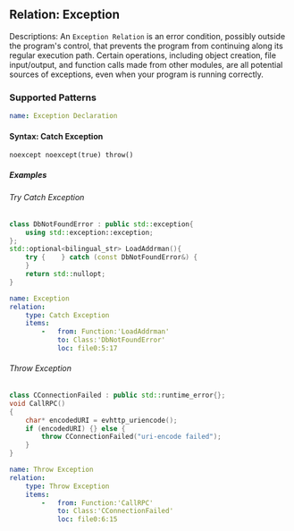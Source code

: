## Relation: Exception

Descriptions: An `Exception Relation` is an error condition, possibly outside the program's control, that prevents the program from continuing along its regular execution path. Certain operations, including object creation, file input/output, and function calls made from other modules, are all potential sources of exceptions, even when your program is running correctly. 

### Supported Patterns

```yaml
name: Exception Declaration
```
#### Syntax: Catch Exception

```text
noexcept noexcept(true) throw()
```

##### Examples

###### Try Catch Exception
```cpp
class DbNotFoundError : public std::exception{
    using std::exception::exception;
};
std::optional<bilingual_str> LoadAddrman(){
    try {    } catch (const DbNotFoundError&) {
    } 
    return std::nullopt;
}
```

```yaml
name: Exception
relation:
    type: Catch Exception
    items:
        -   from: Function:'LoadAddrman'
            to: Class:'DbNotFoundError'
            loc: file0:5:17
```

###### Throw Exception
```cpp
class CConnectionFailed : public std::runtime_error{};
void CallRPC()
{
    char* encodedURI = evhttp_uriencode();
    if (encodedURI) {} else {
        throw CConnectionFailed("uri-encode failed");
    }
}
```

```yaml
name: Throw Exception
relation:
    type: Throw Exception
    items:
        -   from: Function:'CallRPC'
            to: Class:'CConnectionFailed'
            loc: file0:6:15
```